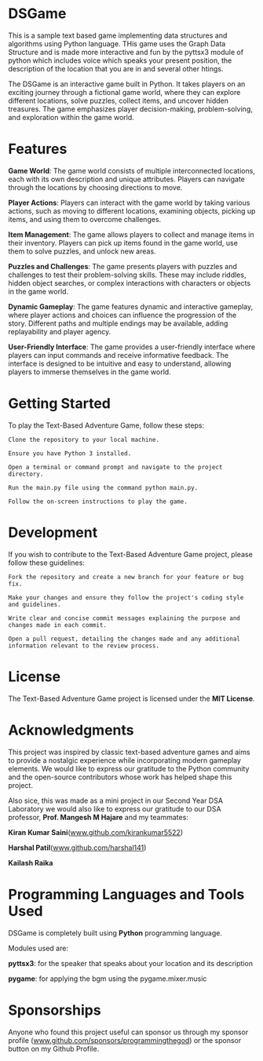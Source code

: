 # DSGame
This is a sample text based game implementing data structures and algorithms using Python language. THis game uses the Graph Data Structure and is made more interactive and fun by the pyttsx3 module of python which includes voice which speaks your present position, the description of the location that you are in and several other htings.

The DSGame is an interactive game built in Python. It takes players on an exciting journey through a fictional game world, where they can explore different locations, solve puzzles, collect items, and uncover hidden treasures. The game emphasizes player decision-making, problem-solving, and exploration within the game world.

# Features
**Game World**: The game world consists of multiple interconnected locations, each with its own description and unique attributes. Players can navigate through the locations by choosing directions to move.

**Player Actions**: Players can interact with the game world by taking various actions, such as moving to different locations, examining objects, picking up items, and using them to overcome challenges.

**Item Management**: The game allows players to collect and manage items in their inventory. Players can pick up items found in the game world, use them to solve puzzles, and unlock new areas.

**Puzzles and Challenges**: The game presents players with puzzles and challenges to test their problem-solving skills. These may include riddles, hidden object searches, or complex interactions with characters or objects in the game world.

**Dynamic Gameplay**: The game features dynamic and interactive gameplay, where player actions and choices can influence the progression of the story. Different paths and multiple endings may be available, adding replayability and player agency.

**User-Friendly Interface**: The game provides a user-friendly interface where players can input commands and receive informative feedback. The interface is designed to be intuitive and easy to understand, allowing players to immerse themselves in the game world.

# Getting Started
To play the Text-Based Adventure Game, follow these steps:

    Clone the repository to your local machine.

    Ensure you have Python 3 installed.

    Open a terminal or command prompt and navigate to the project directory.

    Run the main.py file using the command python main.py.

    Follow the on-screen instructions to play the game.
# Development
If you wish to contribute to the Text-Based Adventure Game project, please follow these guidelines:

    Fork the repository and create a new branch for your feature or bug fix.

    Make your changes and ensure they follow the project's coding style and guidelines.

    Write clear and concise commit messages explaining the purpose and changes made in each commit.

    Open a pull request, detailing the changes made and any additional information relevant to the review process.

# License
The Text-Based Adventure Game project is licensed under the **MIT License**.

# Acknowledgments
This project was inspired by classic text-based adventure games and aims to provide a nostalgic experience while incorporating modern gameplay elements.
We would like to express our gratitude to the Python community and the open-source contributors whose work has helped shape this project.

Also sice, this was made as a mini project in our Second Year DSA Laboratory we would also like to express our gratitude to our DSA professor, **Prof. Mangesh M Hajare** and my teammates:

**Kiran Kumar Saini**(www.github.com/kirankumar5522)

**Harshal Patil**(www.github.com/harshal141)

**Kailash Raika**

# Programming Languages and Tools Used
DSGame is completely built using **Python** programming language.

Modules used are:

**pyttsx3**: for the speaker that speaks about your location and its description

**pygame**: for applying the bgm using the pygame.mixer.music


# Sponsorships
Anyone who found this project useful can sponsor us through my sponsor profile (www.github.com/sponsors/programmingthegod) or the sponsor button on my Github Profile.
